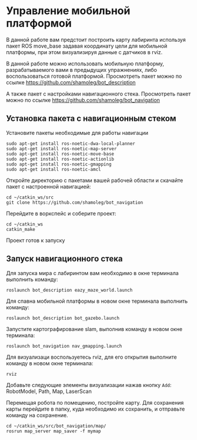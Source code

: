 # Управление мобильной платформой

В данной работе вам предстоит построить карту лабиринта используя пакет ROS move_base задавая координату цели для мобильной платформы, при этом визуализируя данные с датчиков в rviz.

В данной работе можно использовать мобильную платформу, разрабатываемого вами в предыдущих упражнениях, либо воспользоваться готовой платформой. Просмотреть пакет можно по ссылке <https://github.com/shamoleg/bot_description>

А также пакет с настройками навигационного стека. Просмотреть пакет можно по ссылке <https://github.com/shamoleg/bot_navigation>

## Установка пакета с навигационным стеком

Установите пакеты необходимые для работы навигации

```console
sudo apt-get install ros-noetic-dwa-local-planner
sudo apt-get install ros-noetic-map-server
sudo apt-get install ros-noetic-move-base
sudo apt-get install ros-noetic-actionlib
sudo apt-get install ros-noetic-gmapping
sudo apt-get install ros-noetic-amcl
```

Откройте директорию с пакетами вашей рабочей области и скачайте пакет с настроенной навигацией:

```console
cd ~/catkin_ws/src
git clone https://github.com/shamoleg/bot_navigation
```

Перейдите в воркспейс и соберите проект:

```console
cd ~/catkin_ws
catkin_make
```

Проект готов к запуску

## Запуск навигационного стека

Для запуска мира с лабиринтом вам необходимо в окне терминала выполнить команду:

```console
roslaunch bot_description eazy_maze_world.launch
```

Для спавна мобильной платформы в новом окне терминала выполнить команду:

```console
roslaunch bot_description bot_gazebo.launch
```

Запустите картографирование slam, выполнив команду в новом окне терминала:

```console
roslaunch bot_navigation nav_gmapping.launch
```

Для визуализаци воспользуетесь rviz, для его открытия выполните команду в новом окне терминала:

```console
rviz
```

Добавьте следующие элементы визуализации нажав кнопку `Add`: RobotModel, Path, Map, LaserScan

Перемещая робота по помещению, постройте карту. Для сохранения карты перейдите в папку, куда необходимо их сохранить, и отправьте команду на сохранение.

```console
cd ~/catkin_ws/src/bot_navigation/map/
rosrun map_server map_saver -f mymap
```
